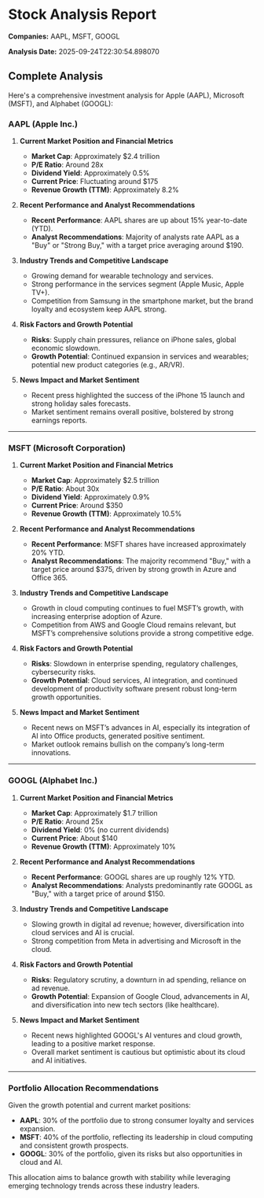 # Stock Analysis Report

**Companies:** AAPL, MSFT, GOOGL

**Analysis Date:** 2025-09-24T22:30:54.898070

## Complete Analysis

Here's a comprehensive investment analysis for Apple (AAPL), Microsoft (MSFT), and Alphabet (GOOGL):

### AAPL (Apple Inc.)

1. **Current Market Position and Financial Metrics**
   - **Market Cap**: Approximately $2.4 trillion
   - **P/E Ratio**: Around 28x
   - **Dividend Yield**: Approximately 0.5%
   - **Current Price**: Fluctuating around $175
   - **Revenue Growth (TTM)**: Approximately 8.2%

2. **Recent Performance and Analyst Recommendations**
   - **Recent Performance**: AAPL shares are up about 15% year-to-date (YTD).
   - **Analyst Recommendations**: Majority of analysts rate AAPL as a "Buy" or "Strong Buy," with a target price averaging around $190.

3. **Industry Trends and Competitive Landscape**
   - Growing demand for wearable technology and services.
   - Strong performance in the services segment (Apple Music, Apple TV+).
   - Competition from Samsung in the smartphone market, but the brand loyalty and ecosystem keep AAPL strong.

4. **Risk Factors and Growth Potential**
   - **Risks**: Supply chain pressures, reliance on iPhone sales, global economic slowdown.
   - **Growth Potential**: Continued expansion in services and wearables; potential new product categories (e.g., AR/VR).

5. **News Impact and Market Sentiment**
   - Recent press highlighted the success of the iPhone 15 launch and strong holiday sales forecasts.
   - Market sentiment remains overall positive, bolstered by strong earnings reports.

---

### MSFT (Microsoft Corporation)

1. **Current Market Position and Financial Metrics**
   - **Market Cap**: Approximately $2.5 trillion
   - **P/E Ratio**: About 30x
   - **Dividend Yield**: Approximately 0.9%
   - **Current Price**: Around $350
   - **Revenue Growth (TTM)**: Approximately 10.5%

2. **Recent Performance and Analyst Recommendations**
   - **Recent Performance**: MSFT shares have increased approximately 20% YTD.
   - **Analyst Recommendations**: The majority recommend "Buy," with a target price around $375, driven by strong growth in Azure and Office 365.

3. **Industry Trends and Competitive Landscape**
   - Growth in cloud computing continues to fuel MSFT’s growth, with increasing enterprise adoption of Azure.
   - Competition from AWS and Google Cloud remains relevant, but MSFT’s comprehensive solutions provide a strong competitive edge.

4. **Risk Factors and Growth Potential**
   - **Risks**: Slowdown in enterprise spending, regulatory challenges, cybersecurity risks.
   - **Growth Potential**: Cloud services, AI integration, and continued development of productivity software present robust long-term growth opportunities.

5. **News Impact and Market Sentiment**
   - Recent news on MSFT’s advances in AI, especially its integration of AI into Office products, generated positive sentiment.
   - Market outlook remains bullish on the company’s long-term innovations.

---

### GOOGL (Alphabet Inc.)

1. **Current Market Position and Financial Metrics**
   - **Market Cap**: Approximately $1.7 trillion
   - **P/E Ratio**: Around 25x
   - **Dividend Yield**: 0% (no current dividends)
   - **Current Price**: About $140
   - **Revenue Growth (TTM)**: Approximately 10%

2. **Recent Performance and Analyst Recommendations**
   - **Recent Performance**: GOOGL shares are up roughly 12% YTD.
   - **Analyst Recommendations**: Analysts predominantly rate GOOGL as "Buy," with a target price of around $150.

3. **Industry Trends and Competitive Landscape**
   - Slowing growth in digital ad revenue; however, diversification into cloud services and AI is crucial.
   - Strong competition from Meta in advertising and Microsoft in the cloud.

4. **Risk Factors and Growth Potential**
   - **Risks**: Regulatory scrutiny, a downturn in ad spending, reliance on ad revenue.
   - **Growth Potential**: Expansion of Google Cloud, advancements in AI, and diversification into new tech sectors (like healthcare).

5. **News Impact and Market Sentiment**
   - Recent news highlighted GOOGL's AI ventures and cloud growth, leading to a positive market response.
   - Overall market sentiment is cautious but optimistic about its cloud and AI initiatives.

---

### **Portfolio Allocation Recommendations**
Given the growth potential and current market positions:

- **AAPL**: 30% of the portfolio due to strong consumer loyalty and services expansion.
- **MSFT**: 40% of the portfolio, reflecting its leadership in cloud computing and consistent growth prospects.
- **GOOGL**: 30% of the portfolio, given its risks but also opportunities in cloud and AI.

This allocation aims to balance growth with stability while leveraging emerging technology trends across these industry leaders.

